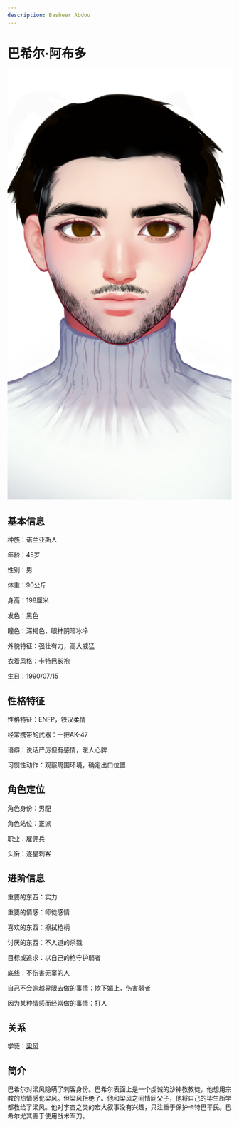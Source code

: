 ```yaml
---
description: Basheer Abdou
---
```


# 巴希尔·阿布多

![巴希尔·阿布多](../../.gitbook/assets/ba-xi-er-abu-duo-.jpg)

## **基本信息**

种族：诺兰亚斯人

年龄：45岁

性别：男

体重：90公斤

身高：198厘米

发色：黑色

瞳色：深褐色，眼神阴暗冰冷

外貌特征：强壮有力，高大威猛

衣着风格：卡特巴长袍

生日：1990/07/15

## **性格特征**

性格特征：ENFP，铁汉柔情

经常携带的武器：一把AK-47

语癖：说话严厉但有感情，暖人心脾

习惯性动作：观察周围环境，确定出口位置

## **角色定位**

角色身份：男配

角色站位：正派

职业：雇佣兵

头衔：逐星刺客

## **进阶信息**

重要的东西：实力

重要的情感：师徒感情

喜欢的东西：擦拭枪柄

讨厌的东西：不人道的杀戮

目标或追求：以自己的枪守护弱者

底线：不伤害无辜的人

自己不会逾越界限去做的事情：欺下媚上，伤害弱者

因为某种情感而经常做的事情：打人

## **关系**

学徒：[梁风](../xinglongians/liang-feng.md)

## **简介**

巴希尔对梁风隐瞒了刺客身份。巴希尔表面上是一个虔诚的沙神教教徒，他想用宗教的热情感化梁风。但梁风拒绝了。他和梁风之间情同父子，他将自己的毕生所学都教给了梁风。他对宇宙之类的宏大叙事没有兴趣，只注重于保护卡特巴平民。巴希尔尤其善于使用战术军刀。
